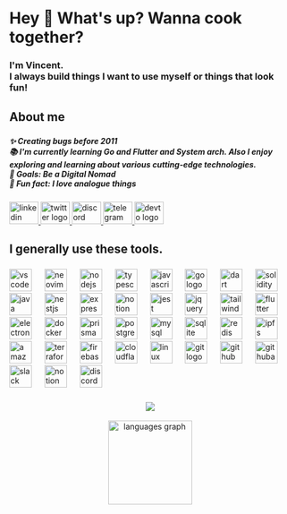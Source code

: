 <h1 align="left">Hey 👋 What's up? Wanna cook together?</h1>

###

<h3 align="left">I'm Vincent.<br>I always build things I want to use myself or things that look fun!</h3>

###

<h2 align="left">About me</h2>

###

<h5 align="left">✨ Creating bugs before 2011<br>📚 I'm currently learning Go and Flutter and System arch. Also I enjoy exploring and learning about various cutting-edge technologies.<br>🎯 Goals: Be a Digital Nomad<br>🎲 Fun fact: I love analogue things</h5>

###

<div align="left">
  <a href="https://www.linkedin.com/in/vincentjang/" target="_blank">
    <img src="https://raw.githubusercontent.com/maurodesouza/profile-readme-generator/master/src/assets/icons/social/linkedin/default.svg" width="52" height="40" alt="linkedin logo"  />
  </a>
  <a href="https://x.com/vincent_J_dev" target="_blank">
    <img src="https://raw.githubusercontent.com/maurodesouza/profile-readme-generator/master/src/assets/icons/social/twitter/default.svg" width="52" height="40" alt="twitter logo"  />
  </a>
  <a href="vincent.jang" target="_blank">
    <img src="https://raw.githubusercontent.com/maurodesouza/profile-readme-generator/master/src/assets/icons/social/discord/default.svg" width="52" height="40" alt="discord logo"  />
  </a>
  <a href="https://t.me/Vincent_Jang" target="_blank">
    <img src="https://raw.githubusercontent.com/maurodesouza/profile-readme-generator/master/src/assets/icons/social/telegram/default.svg" width="52" height="40" alt="telegram logo"  />
  </a>
  <a href="https://dev.to/vincentjang" target="_blank">
    <img src="https://raw.githubusercontent.com/maurodesouza/profile-readme-generator/master/src/assets/icons/social/devto/default.svg" width="52" height="40" alt="devto logo"  />
  </a>
</div>

###

<h2 align="left">I generally use these tools.</h2>

###

<div align="left">
  <img src="https://skillicons.dev/icons?i=vscode" height="40" alt="vscode logo"  />
  <img width="15" />
  <img src="https://skillicons.dev/icons?i=neovim" height="40" alt="neovim logo"  />
  <img width="15" />
  <img src="https://skillicons.dev/icons?i=nodejs" height="40" alt="nodejs logo"  />
  <img width="15" />
  <img src="https://skillicons.dev/icons?i=ts" height="40" alt="typescript logo"  />
  <img width="15" />
  <img src="https://skillicons.dev/icons?i=js" height="40" alt="javascript logo"  />
  <img width="15" />
  <img src="https://skillicons.dev/icons?i=go" height="40" alt="go logo"  />
  <img width="15" />
  <img src="https://skillicons.dev/icons?i=dart" height="40" alt="dart logo"  />
  <img width="15" />
  <img src="https://skillicons.dev/icons?i=solidity" height="40" alt="solidity logo"  />
  <img width="15" />
  <img src="https://skillicons.dev/icons?i=java" height="40" alt="java logo"  />
  <img width="15" />
  <img src="https://skillicons.dev/icons?i=nestjs" height="40" alt="nestjs logo"  />
  <img width="15" />
  <img src="https://skillicons.dev/icons?i=express" height="40" alt="express logo"  />
  <img width="15" />
  
  <img src="https://cdn.jsdelivr.net/gh/devicons/devicon/icons/trpc/trpc-original.svg" height="40" alt="notion logo"  />
  <img width="15" />
  <img src="https://skillicons.dev/icons?i=jest" height="40" alt="jest logo"  />
  <img width="15" />
  <img src="https://skillicons.dev/icons?i=jquery" height="40" alt="jquery logo"  />
  <img width="15" />
  <img src="https://skillicons.dev/icons?i=tailwind" height="40" alt="tailwindcss logo"  />
  <img width="15" />
  <img src="https://skillicons.dev/icons?i=flutter" height="40" alt="flutter logo"  />
  <img width="15" />
  <img src="https://skillicons.dev/icons?i=electron" height="40" alt="electron logo"  />
  <img width="15" />
  <img src="https://skillicons.dev/icons?i=docker" height="40" alt="docker logo"  />
  <img width="15" />
  <img src="https://skillicons.dev/icons?i=prisma" height="40" alt="prisma logo"  />
  <img width="15" />
  <img src="https://skillicons.dev/icons?i=postgres" height="40" alt="postgresql logo"  />
  <img width="15" />
  <img src="https://skillicons.dev/icons?i=mysql" height="40" alt="mysql logo"  />
  <img width="15" />
  <img src="https://skillicons.dev/icons?i=sqlite" height="40" alt="sqlite logo"  />
  <img width="15" />
  <img src="https://skillicons.dev/icons?i=redis" height="40" alt="redis logo"  />
  <img width="15" />
  <img src="https://skillicons.dev/icons?i=ipfs" height="40" alt="ipfs logo"  />
  <img width="15" />
  <img src="https://skillicons.dev/icons?i=aws" height="40" alt="amazonwebservices logo"  />
  <img width="15" />
  <img src="https://skillicons.dev/icons?i=terraform" height="40" alt="terraform logo"  />
  <img width="15" />
  <img src="https://skillicons.dev/icons?i=firebase" height="40" alt="firebase logo"  />
  <img width="15" />
  <img src="https://skillicons.dev/icons?i=cloudflare" height="40" alt="cloudflare logo"  />
  <img width="15" />
  <img src="https://skillicons.dev/icons?i=linux" height="40" alt="linux logo"  />
  <img width="15" />
  <img src="https://skillicons.dev/icons?i=git" height="40" alt="git logo"  />
  <img width="15" />
  <img src="https://skillicons.dev/icons?i=github" height="40" alt="github logo"  />
  <img width="15" />
  <img src="https://skillicons.dev/icons?i=githubactions" height="40" alt="githubactions logo"  />
  <img width="15" />
  <img src="https://cdn.jsdelivr.net/gh/devicons/devicon/icons/slack/slack-original.svg" height="40" alt="slack logo"  />
  <img width="15" />
  <img src="https://cdn.jsdelivr.net/gh/devicons/devicon/icons/notion/notion-original.svg" height="40" alt="notion logo"  />
  <img width="15" />
  <img src="https://cdn.simpleicons.org/discord/5865F2" height="40" alt="discord logo"  />
</div>

###  
<div align="center">
  <img src=https://github-trophies.vercel.app/?username=JangVincent&theme=onedark />
  <br/>
  <br/>
  <img src="https://github-readme-stats.vercel.app/api/top-langs?username=JangVincent&locale=en&hide_title=false&layout=compact&card_width=320&langs_count=5&theme=dracula&hide_border=false&order=2" height="150" alt="languages graph"  />
</div>

###
